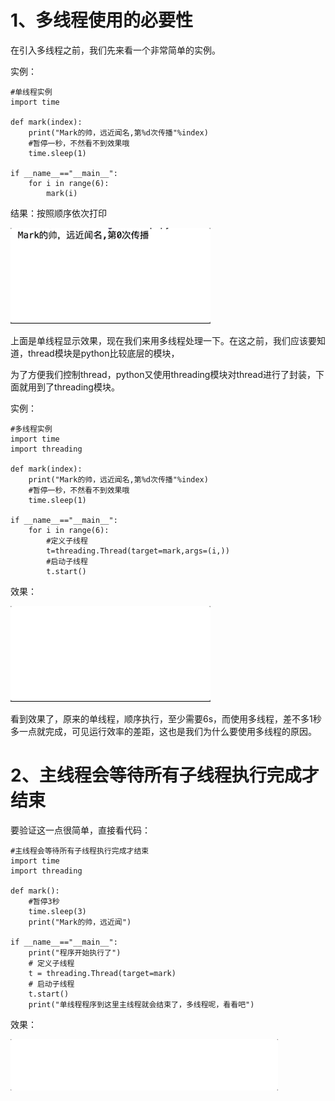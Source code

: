 # 1、多线程使用的必要性

在引入多线程之前，我们先来看一个非常简单的实例。

实例：

```
#单线程实例
import time

def mark(index):
    print("Mark的帅，远近闻名,第%d次传播"%index)
    #暂停一秒，不然看不到效果哦
    time.sleep(1)

if __name__=="__main__":
    for i in range(6):
        mark(i)
```

结果：按照顺序依次打印

![](/assets/1、单线程.gif)

上面是单线程显示效果，现在我们来用多线程处理一下。在这之前，我们应该要知道，thread模块是python比较底层的模块，

为了方便我们控制thread，python又使用threading模块对thread进行了封装，下面就用到了threading模块。

实例：

```
#多线程实例
import time
import threading

def mark(index):
    print("Mark的帅，远近闻名,第%d次传播"%index)
    #暂停一秒，不然看不到效果哦
    time.sleep(1)

if __name__=="__main__":
    for i in range(6):
        #定义子线程
        t=threading.Thread(target=mark,args=(i,))
        #启动子线程
        t.start()
```

效果：

![](/assets/2、多线程.gif)

看到效果了，原来的单线程，顺序执行，至少需要6s，而使用多线程，差不多1秒多一点就完成，可见运行效率的差距，这也是我们为什么要使用多线程的原因。

# 2、主线程会等待所有子线程执行完成才结束

要验证这一点很简单，直接看代码：

```
#主线程会等待所有子线程执行完成才结束
import time
import threading

def mark():
    #暂停3秒
    time.sleep(3)
    print("Mark的帅，远近闻")

if __name__=="__main__":
    print("程序开始执行了")
    # 定义子线程
    t = threading.Thread(target=mark)
    # 启动子线程
    t.start()
    print("单线程程序到这里主线程就会结束了，多线程呢，看看吧")
```

效果：

![](/assets/3、主线程会等待所有子线程执行完成才结束.gif)

